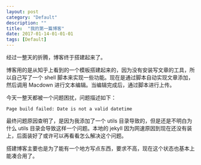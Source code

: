 ```yaml
---
layout: post
category: "Default"
description: ""
title:  "我的第一篇博客"
date: 2017-01-14-01-01-01
tags: [Default]
---
```


经过一整天的折腾，博客终于搭建起来了。

博客用的是从知乎上看到的一个模板搭建起来的，因为没有安装写文章的工具，所以自己写了一个 shell 脚本来实现一些功能。现在是通过脚本自动实现文章添加，然后调用 Macdown 进行文本编辑。当编辑完成后，通过脚本进行上传。

今天一整天都被一个问题困扰，问题描述如下：

```
Page build failed: Date is not a valid datetime
```

最终问题原因查明了，是因为我添加了一个 utils 目录导致的，但是还是不明白为什么 utils 目录会导致这样一个问题。本地的 jekyll 因为网速原因到现在还没有装上，后面装好了或许可以再看看怎么解决这个问题。

搭建博客主要也是为了能有一个地方写点东西，要求不高，现在这个状态也基本上能凑合用了。
